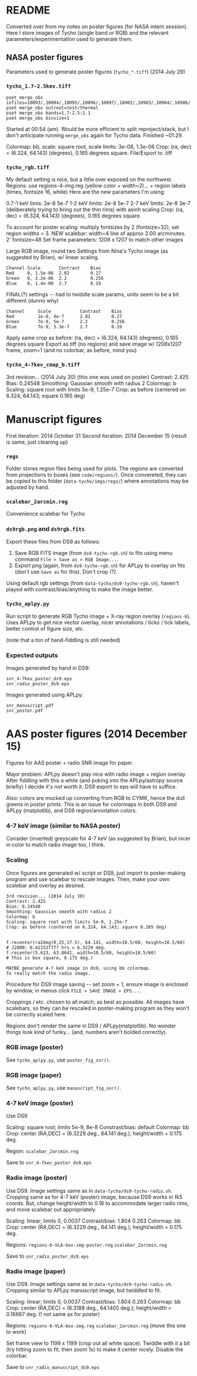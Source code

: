 README
======

Converted over from my notes on poster figures (for NASA intern session).
Here I store images of Tycho (single band or RGB) and the relevant
parameters/experimentation used to generate them.

NASA poster figures
-------------------

Parameters used to generate poster figures (`tycho_*.tiff`) (2014 July 29)

### `tycho_1.7-2.5kev.tiff`

    pset merge_obs infiles=10093/,10094/,10095/,10096/,10097/,10902/,10903/,10904/,10906/
    pset merge_obs outroot=test/thermal
    pset merge_obs bands=1.7:2.5:2.1
    pset merge_obs binsize=1

Started at 00:54 (am).  Would be more efficient to split reproject/stack, but
I don't anticipate running `merge_obs` again for Tycho data.
Finished ~01:29.

Colormap: bb, scale: square root, scale limits: 3e-08, 1.3e-06
Crop: (ra, dec) = (6.324, 64.143) (degrees), 0.165 degrees square.
File/Export to .tiff

### `tycho_rgb.tiff`

My default setting is nice, but a little over exposed on the northwest.
Regions: use regions-4-img.reg (yellow color + width=2)... + region labels (times, fontsize 16, white)
Here are the new parameters I'm using:

0.7-1 keV limis: 2e-8 5e-7
1-2 keV limits: 2e-8 5e-7
2-7 keV limits: 2e-8 3e-7 (deliberately trying to bring out the thin rims)
with asinh scaling
Crop: (ra, dec) = (6.324, 64.143) (degrees), 0.165 degrees square.

To account for poster scaling: multiply fontsizes by 2 (fontsize=32), set region widths = 3.
NEW scalebar: width=4 line of approx 2.00 arcminutes.  2' fontsize=48
Set frame parameters: 1208 x 1207 to match other images

Large RGB image, round two
Settings from Nina's Tycho image (as suggested by Brian), w/ linear scaling.

    Channel Scale       Contrast    Bias
    Red     0, 1.5e-06  2.02        0.27
    Green   0, 2.2e-06  2.2         0.256
    Blue    0, 1.4e-06  2.7         0.19

FINAL(?) settings -- had to twiddle scale params, units
seem to be a bit different (dunno why)

    Channel     Scale           Contrast    Bias
    Red         1e-8, 4e-7      2.02        0.27
    Green       7e-9, 5e-7      2.2         0.256
    Blue        7e-9, 3.3e-7    2.7         0.19

Apply same crop as before: 
(ra, dec) = (6.324, 64.143) (degrees), 0.165 degrees square
Export as tiff (no regions) and save image w/ 1208x1207 frame, zoom=1
(and no colorbar, as before, mind you)

### `tycho_4-7kev_cmap_b.tiff`

3rd revision... (2014 July 30) (this one was used on poster)
Contrast: 2.425
Bias: 0.24548
Smoothing: Gaussian smooth with radius 2
Colormap: b
Scaling: square root with limits 5e-9, 1.25e-7
Crop: as before (centered on 6.324, 64.143; square 0.165 deg)


Manuscript figures
==================

First iteration: 2014 October 31
Second iteration: 2014 December 15 (result is same, just cleaning up)

### `regs`

Folder stores region files being used for plots.  The regions are converted
from projections to boxes (see `code/regions/`).  Once convereted, they can be
copied to this folder (`data-tycho/imgs/regs/`) where annotations may be
adjusted by hand.

### `scalebar_2arcmin.reg`

Convenience scalebar for Tycho

### `ds9rgb.png` and `ds9rgb.fits`

Export these files from DS9 as follows:
1. Save RGB FITS image (from `ds9-tycho-rgb.sh`) to fits using menu
   command `File > Save as > RGB Image...`.
2. Export png (again, from `ds9-tycho-rgb.sh`) for APLpy to overlay on fits
   (don't use `Save as` for this).  Don't crop (?).

Using default rgb settings (from `data-tycho/ds9-tycho-rgb.sh`), haven't played
with contrast/bias/anything to make the image better.

### `tycho_aplpy.py`

Run script to generate RGB Tycho image + X-ray region overlay (`regions-6`).
Uses APLpy to get nice vector overlay, nicer annotations / ticks / tick labels,
better control of figure size, etc.

(note that a ton of hand-fiddling is still needed)

### Expected outputs

Images generated by hand in DS9:

    snr_4-7kev_poster_ds9.eps
    snr_radio_poster_ds9.eps

Images generated using APLpy:

    snr_manuscript.pdf
    snr_poster.pdf

AAS poster figures (2014 December 15)
=====================================

Figures for AAS poster + radio SNR image for paper.

Major problem: APLpy doesn't play nice with radio image + region overlay
After fiddling with this a while (and poking into the APLpy/astropy source
briefly) I decide it's not worth it.  DS9 export to eps will have to suffice.

Also: colors are mucked up converting from RGB to CYMK, hence the dull greens
in poster prints.  This is an issue for colormaps in both DS9 and APLpy
(matplotlib), and DS9 region/annotation colors.

### 4-7 keV image (similar to NASA poster)

Consider (inverted) greyscale for 4-7 keV (as suggested by Brian), but nicer in
color to match radio image too, I think.

### Scaling

Once figures are generated w/ script or DS9, just import to poster-making
program and use scalebar to rescale images.  Then, make your own scalebar and
overlay as desired.


    3rd revision... (2014 July 30)
    Contrast: 2.425
    Bias: 0.24548
    Smoothing: Gaussian smooth with radius 2
    Colormap: b
    Scaling: square root with limits 5e-9, 1.25e-7
    Crop: as before (centered on 6.324, 64.143; square 0.165 deg)


    f.recenter(ra2deg(0,25,17.5), 64.141, width=10.5/60, height=10.5/60)
    # J2000: 0.421527777 hrs = 6.3229 deg.
    f.recenter(5.623, 63.8641, width=10.5/60, height=10.5/60)
    # This is box square, 0.175 deg.)

    MAYBE generate 4-7 keV image in ds9, using bb colormap.
    To really match the radio image.

Procedure for DS9 image saving -- set zoom = 1, ensure image is enclosed by
window, in menus click `FILE > SAVE IMAGE > EPS...`.

Croppings / etc. chosen to all match, as best as possible.
All images have scalebars, so they can be rescaled in poster-making program
as they won't be correctly scaled here.

Regions don't render the same in DS9 / APLpy(matplotlib).  No wonder things
look kind of funky... (and, numbers aren't bolded correctly).

### RGB image (poster)

See `tycho_aplpy.py`, use `poster_fig_snr()`.

### RGB image (paper)

See `tycho_aplpy.py`, use `manuscript_fig_snr()`.

### 4-7 keV image (poster)

Use DS9

Scaling: square root; limits 5e-9, 8e-8
Constrast/bias: default
Colormap: bb
Crop: center (RA,DEC) = (6.3229 deg., 64.141 deg.); height/width = 0.175 deg.

Region: `scalebar_2arcmin.reg`

Save to `snr_4-7kev_poster_ds9.eps`

### Radio image (poster)

Use DS9.  Image settings same as in `data-tycho/ds9-tycho-radio.sh`.
Cropping same as for 4-7 keV (poster) image, because DS9 works in fk5 coords.
But, change height/width to 0.18 to accommodate larger radio rims, and move
scalebar out appropriately.

Scaling: linear; limits 0, 0.0037
Contrast/bias: 1.804 0.263
Colormap: bb
Crop: center (RA,DEC) = (6.3229 deg., 64.141 deg.); height/width = 0.175 deg.

Regions: `regions-6-VLA-box-img-poster.reg`
         `scalebar_2arcmin.reg`

Save to `snr_radio_poster_ds9.eps`


### Radio image (paper)

Use DS9.  Image settings same as in `data-tycho/ds9-tycho-radio.sh`.
Cropping similar to APLpy manuscript image, but twiddled to fit.

Scaling: linear; limits 0, 0.0037
Contrast/bias: 1.804 0.263
Colormap: bb
Crop: center (RA,DEC) = (6.3188 deg., 64.1405 deg.); height/width = 0.16667 deg.
(! not same as for poster)

Regions: `regions-6-VLA-box-img.reg`
         `scalebar_2arcmin.reg` (move this one to work)

Set frame view to 1199 x 1199 (crop out all white space).  Twiddle with it a
bit (try hitting zoom to fit, then zoom 1x) to make it center nicely.
Disable the colorbar.

Save to `snr_radio_manuscript_ds9.eps`


